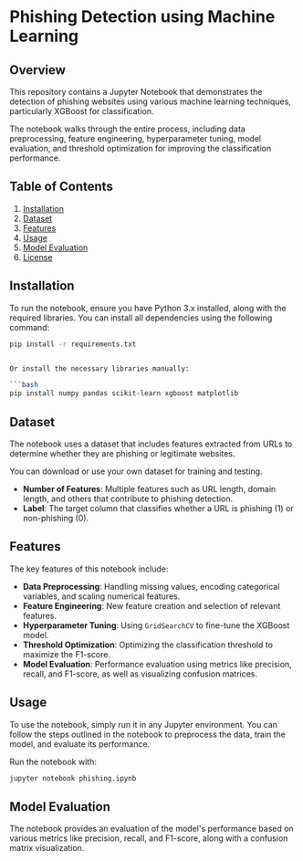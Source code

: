 

# Phishing Detection using Machine Learning

## Overview
This repository contains a Jupyter Notebook that demonstrates the detection of phishing websites using various machine learning techniques, particularly XGBoost for classification.

The notebook walks through the entire process, including data preprocessing, feature engineering, hyperparameter tuning, model evaluation, and threshold optimization for improving the classification performance.

## Table of Contents
1. [Installation](#installation)
2. [Dataset](#dataset)
3. [Features](#features)
4. [Usage](#usage)
5. [Model Evaluation](#model-evaluation)
6. [License](#license)

## Installation
To run the notebook, ensure you have Python 3.x installed, along with the required libraries. You can install all dependencies using the following command:

```bash
pip install -r requirements.txt


Or install the necessary libraries manually:

```bash
pip install numpy pandas scikit-learn xgboost matplotlib
```

## Dataset
The notebook uses a dataset that includes features extracted from URLs to determine whether they are phishing or legitimate websites.

You can download or use your own dataset for training and testing.

- **Number of Features**: Multiple features such as URL length, domain length, and others that contribute to phishing detection.
- **Label**: The target column that classifies whether a URL is phishing (1) or non-phishing (0).

## Features
The key features of this notebook include:
- **Data Preprocessing**: Handling missing values, encoding categorical variables, and scaling numerical features.
- **Feature Engineering**: New feature creation and selection of relevant features.
- **Hyperparameter Tuning**: Using `GridSearchCV` to fine-tune the XGBoost model.
- **Threshold Optimization**: Optimizing the classification threshold to maximize the F1-score.
- **Model Evaluation**: Performance evaluation using metrics like precision, recall, and F1-score, as well as visualizing confusion matrices.

## Usage
To use the notebook, simply run it in any Jupyter environment. You can follow the steps outlined in the notebook to preprocess the data, train the model, and evaluate its performance.

Run the notebook with:

```bash
jupyter notebook phishing.ipynb
```

## Model Evaluation
The notebook provides an evaluation of the model's performance based on various metrics like precision, recall, and F1-score, along with a confusion matrix visualization.


```

